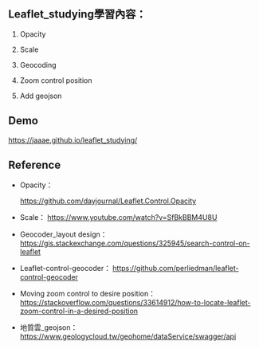 ## Leaflet_studying學習內容：

1. Opacity

2. Scale

3. Geocoding

4. Zoom control position

5. Add geojson

## Demo
https://jaaae.github.io/leaflet_studying/

## Reference 
+ Opacity：

  https://github.com/dayjournal/Leaflet.Control.Opacity 

+ Scale： https://www.youtube.com/watch?v=SfBkBBM4U8U 

+ Geocoder_layout design： https://gis.stackexchange.com/questions/325945/search-control-on-leaflet

+ Leaflet-control-geocoder： https://github.com/perliedman/leaflet-control-geocoder

+ Moving zoom control to desire position： https://stackoverflow.com/questions/33614912/how-to-locate-leaflet-zoom-control-in-a-desired-position

+ 地質雲_geojson： https://www.geologycloud.tw/geohome/dataService/swagger/api

